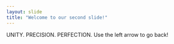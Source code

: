 ```yaml
---
layout: slide
title: "Welcome to our second slide!"
---
```

UNITY. PRECISION. PERFECTION.
Use the left arrow to go back!
